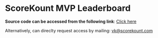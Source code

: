 # ScoreKount MVP Leaderboard

**Source code can be accessed from the following link**: [Click here](https://drive.google.com/drive/folders/1SDw_DEpuMf8724k_gX9sikFx9EVQpQTY?usp=drive_link)

Alternatively, can direclty request access by mailing: vk@scorekount.com
